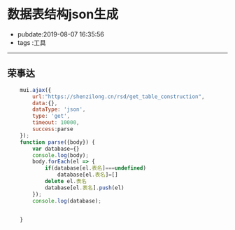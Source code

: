 # 数据表结构json生成

- pubdate:2019-08-07 16:35:56
- tags :工具

------

<script src="/static/mui.min.js"></script>

## 荣事达

`````javascript
    mui.ajax({
        url:"https://shenzilong.cn/rsd/get_table_construction",
        data:{},
        dataType: 'json',
        type: 'get',
        timeout: 10000,
        success:parse
    });
    function parse({body}) {
        var database={}
        console.log(body);
        body.forEach(el => {
            if(database[el.表名]===undefined)
                database[el.表名]=[]
            delete el.表名
            database[el.表名].push(el)
        });
        console.log(database);


    }
`````